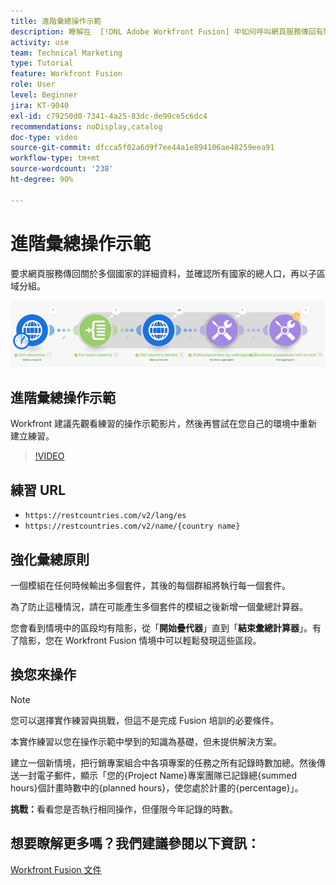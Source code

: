 ```yaml
---
title: 進階彙總操作示範
description: 瞭解在  [!DNL Adobe Workfront Fusion] 中如何呼叫網頁服務傳回有關多個國家的詳細資料，然後確認人口並依子區域分組。
activity: use
team: Technical Marketing
type: Tutorial
feature: Workfront Fusion
role: User
level: Beginner
jira: KT-9040
exl-id: c79250d0-7341-4a25-83dc-de99ce5c6dc4
recommendations: noDisplay,catalog
doc-type: video
source-git-commit: dfcca5f02a6d9f7ee44a1e894106ae48259eea91
workflow-type: tm+mt
source-wordcount: '238'
ht-degree: 90%

---
```


# 進階彙總操作示範

要求網頁服務傳回關於多個國家的詳細資料，並確認所有國家的總人口，再以子區域分組。

![影像顯示 Fusion 情境](assets/iteration-and-aggregation-3.png)

## 進階彙總操作示範

Workfront 建議先觀看練習的操作示範影片，然後再嘗試在您自己的環境中重新建立練習。

>[!VIDEO](https://video.tv.adobe.com/v/335281/?quality=12&learn=on&enablevpops)

## 練習 URL

* `https://restcountries.com/v2/lang/es`
* `https://restcountries.com/v2/name/{country name}`



## 強化彙總原則

一個模組在任何時候輸出多個套件，其後的每個群組將執行每一個套件。

為了防止這種情況，請在可能產生多個套件的模組之後新增一個彙總計算器。

您會看到情境中的區段均有陰影，從「**開始疊代器**」直到「**結束彙總計算器**」。有了陰影，您在 Workfront Fusion 情境中可以輕鬆發現這些區段。

## 換您來操作

>[!NOTE]
>
>您可以選擇實作練習與挑戰，但這不是完成 Fusion 培訓的必要條件。

本實作練習以您在操作示範中學到的知識為基礎，但未提供解決方案。

建立一個新情境，把行銷專案組合中各項專案的任務之所有記錄時數加總。然後傳送一封電子郵件，顯示「您的{Project Name}專案團隊已記錄總{summed hours}個計畫時數中的{planned hours}，使您處於計畫的{percentage}」。

**挑戰：**&#x200B;看看您是否執行相同操作，但僅限今年記錄的時數。

## 想要瞭解更多嗎？我們建議參閱以下資訊：

[Workfront Fusion 文件](https://experienceleague.adobe.com/en/docs/workfront-fusion/using/get-started-with-fusion/understand-workfront-fusion/workfront-fusion-overview)
